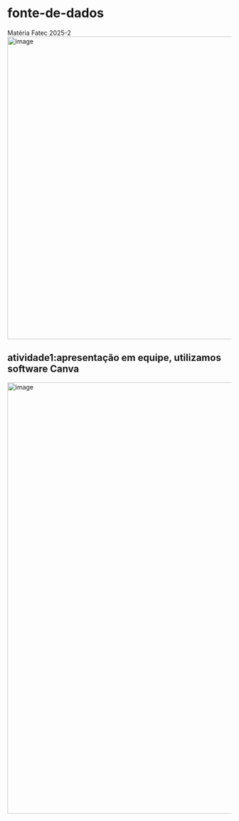 # fonte-de-dados
Matéria Fatec 2025-2
<img width="800" height="680" alt="image" src="https://github.com/user-attachments/assets/71897628-621c-45fe-897b-b0747a5a3396" />
## atividade1:apresentação em equipe, utilizamos software Canva
<img width="1722" height="969" alt="image" src="https://github.com/user-attachments/assets/58328287-dcba-4a28-bd37-513771cfdf1f" />
